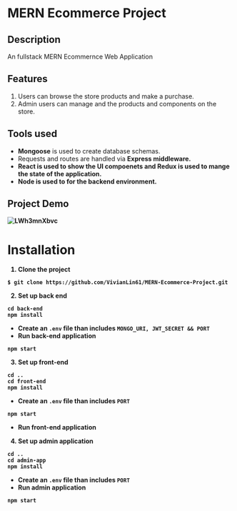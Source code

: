 # MERN Ecommerce Project

## Description
An fullstack MERN Ecommernce Web Application

## Features
1. Users can browse the store products and make a purchase.
2. Admin users can manage and the products and components on the store.

## Tools used
* <b>Mongoose</b> is used to create database schemas.
* Requests and routes are handled via <b>Express<b/> middleware.
* <b>React</b>  is used to show the UI compoenets and <b>Redux</b>  is used to mange the state of the application. 
* <b>Node</b>  is used to for the backend environment.

## Project Demo
![LWh3mnXbvc](https://user-images.githubusercontent.com/33815743/121367850-a203a000-c908-11eb-8b1e-6df346b9f9df.gif)

# Installation
1. Clone the project
```
$ git clone https://github.com/VivianLin61/MERN-Ecommerce-Project.git
```
2. Set up back end
``` 
cd back-end
npm install
```
* Create an ```.env``` file than includes ```MONGO_URI, JWT_SECRET && PORT```
* Run back-end application
``` 
npm start
```
3. Set up front-end
``` 
cd ..
cd front-end
npm install
```
* Create an ```.env``` file than includes ```PORT```
```
npm start
```
  * Run front-end application
4. Set up admin application
``` 
cd ..
cd admin-app
npm install
```
* Create an ```.env``` file than includes ```PORT```
* Run admin application
```
npm start
```

  
